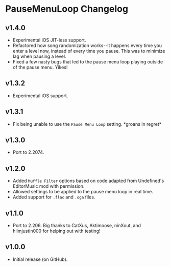 # PauseMenuLoop Changelog
## v1.4.0
- Experimental iOS JIT-less support.
- Refactored how song randomization works--it happens every time you enter a level now, instead of every time you pause. This was to minimize lag when pausing a level.
- Fixed a few nasty bugs that led to the pause menu loop playing outside of the pause menu. Yikes!
## v1.3.2
- Experimental iOS support.
## v1.3.1
- Fix being unable to use the `Pause Menu Loop` setting. \*groans in regret\*
## v1.3.0
- Port to 2.2074.
## v1.2.0
- Added `Muffle Filter` options based on code adapted from Undefined's EditorMusic mod with permission.
- Allowed settings to be applied to the pause menu loop in real time.
- Added support for `.flac` and `.oga` files. 
## v1.1.0
- Port to 2.206. Big thanks to CatXus, Aktimoose, ninXout, and hiimjustin000 for helping out with testing!
## v1.0.0
- Initial release (on GitHub).